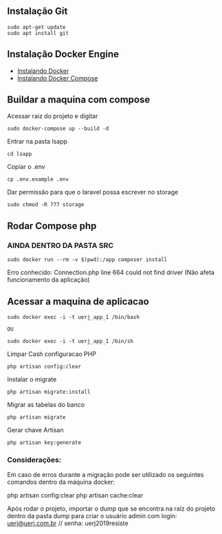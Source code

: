 ## Instalação Git
```
sudo apt-get update
sudo apt install git
```

## Instalação Docker Engine

* [Instalando Docker](https://docs.docker.com/install/linux/docker-ce/ubuntu/
) 
* [Instalando Docker Compose](https://docs.docker.com/compose/install/
) 

## Buildar a maquina com compose

Acessar raiz do projeto e digitar
```
sudo docker-compose up --build -d
```
Entrar na pasta lsapp
```
cd lsapp
```
Copiar o .env
```
cp .env.example .env
```
Dar permissão para que o laravel possa escrever no storage
```
sudo chmod -R 777 storage
```
## Rodar Compose php

### AINDA DENTRO DA PASTA SRC
```
sudo docker run --rm -v $(pwd):/app composer install
```
Erro conhecido: Connection.php line 664
could not find driver (Não afeta funcionamento da aplicação)

## Acessar a maquina de aplicacao
```
sudo docker exec -i -t uerj_app_1 /bin/bash

OU

sudo docker exec -i -t uerj_app_1 /bin/sh

```
Limpar Cash configuracao PHP
```
php artisan config:clear
```
Instalar o migrate
```
php artisan migrate:install
```
Migrar as tabelas do banco
```
php artisan migrate
```
Gerar chave Artisan
```
php artisan key:generate
```

### Considerações:

Em caso de erros durante a migração pode ser utilizado os seguintes comandos dentro da máquina docker:

php artisan config:clear
php artisan cache:clear

Após rodar o projeto, importar o dump que se encontra na raíz do projeto dentro da pasta dump para criar o usuário admin com login: uerj@uerj.com.br // senha: uerj2019resiste